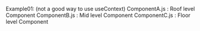 Example01: (not a good way to use useContext)
ComponentA.js : Roof level Component
ComponentB.js : Mid level Component
ComponentC.js : Floor level Component


